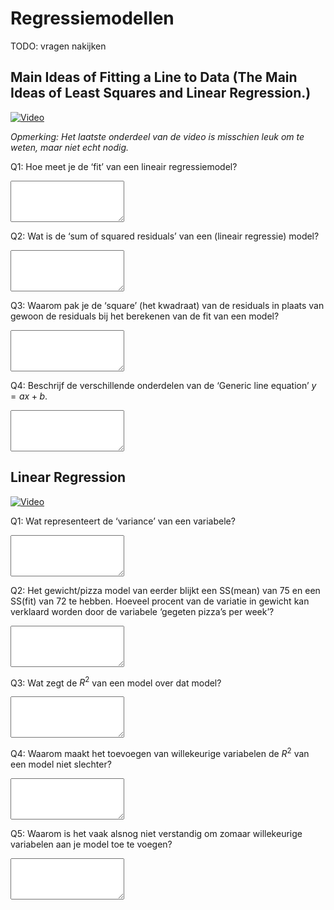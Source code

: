 # Regressiemodellen
TODO: vragen nakijken

## Main Ideas of Fitting a Line to Data (The Main Ideas of Least Squares and Linear Regression.)

[![Video](http://img.youtube.com/vi/PaFPbb66DxQ/0.jpg)](http://www.youtube.com/watch?v=PaFPbb66DxQ&list=PL1Jt9Mfqf6egxIC99vcbWeDWTvOVq-7Mf&index=2 "What is a (mathematical) model?")

_Opmerking: Het laatste onderdeel van de video is misschien leuk om te weten, maar niet echt nodig._

Q1: Hoe meet je de ‘fit’ van een lineair regressiemodel?

<textarea name="form[2_Q1]" rows="4" required></textarea>

Q2: Wat is de ‘sum of squared residuals’ van een (lineair regressie) model?

<textarea name="form[2_Q2]" rows="4" required></textarea>

Q3: Waarom pak je de ‘square’ (het kwadraat) van de residuals in plaats van gewoon de residuals bij het berekenen van de fit van een model?

<textarea name="form[2_Q3]" rows="4" required></textarea>

Q4: Beschrijf de verschillende onderdelen van de ‘Generic line equation’ $y = ax + b$.

<textarea name="form[2_Q4]" rows="4" required></textarea>

## Linear Regression

[![Video](http://img.youtube.com/vi/nk2CQITm_eo/0.jpg)](http://www.youtube.com/watch?v=nk2CQITm_eo&list=PL1Jt9Mfqf6egxIC99vcbWeDWTvOVq-7Mf&index=3 "What is a (mathematical) model?")

Q1: Wat representeert de ‘variance’ van een variabele?

<textarea name="form[3_Q1]" rows="4" required></textarea>

Q2: Het gewicht/pizza model van eerder blijkt een SS(mean) van 75 en een SS(fit) van 72 te hebben. Hoeveel procent van de variatie in gewicht kan verklaard worden door de variabele ‘gegeten pizza’s per week’?

<textarea name="form[3_Q2]" rows="4" required></textarea>

Q3: Wat zegt de $R^2$ van een model over dat model?

<textarea name="form[3_Q3]" rows="4" required></textarea>

Q4: Waarom maakt het toevoegen van willekeurige variabelen de $R^2$ van een model niet slechter?

<textarea name="form[3_Q4]" rows="4" required></textarea>

Q5: Waarom is het vaak alsnog niet verstandig om zomaar willekeurige variabelen aan je model toe te voegen?

<textarea name="form[3_Q5]" rows="4" required></textarea>
